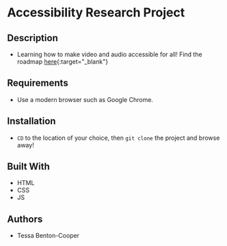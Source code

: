 # Accessibility Research Project

## Description
* Learning how to make video and audio accessible for all! Find the roadmap [here](https://docs.google.com/document/d/1n2M2H2jW4BRPGCJaxDDpfboArRCXm5nTk_90oKiCRuc/edit?usp=sharing){:target="_blank"}

## Requirements
* Use a modern browser such as Google Chrome.

## Installation
* `CD` to the location of your choice, then `git clone` the project and browse away! 

## Built With
* HTML
* CSS
* JS

## Authors
* Tessa Benton-Cooper 

